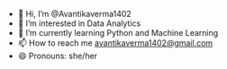 - 👋 Hi, I’m @Avantikaverma1402
- 👀 I’m interested in Data Analytics
- 🌱 I’m currently learning Python and Machine Learning
- 📫 How to reach me avantikaverma1402@gmail.com
- 😄 Pronouns: she/her




